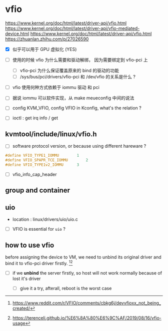 # vfio
https://www.kernel.org/doc/html/latest/driver-api/vfio.html
https://www.kernel.org/doc/html/latest/driver-api/vfio-mediated-device.html
https://www.kernel.org/doc/html/latest/driver-api/vfio.html
https://zhuanlan.zhihu.com/p/27026590

- [x] 似乎可以用于 GPU 虚拟化 (YES)

- [ ] 使用的时候 vfio 为什么需要和驱动解绑， 因为需要绑定到 vfio-pci 上
    - [ ] vfio-pci 为什么保证覆盖原来的 bind 的驱动的功能
    - [ ] /sys/bus/pci/drivers/vfio-pci 和 /dev/vfio 的关系是什么 ?

- [ ] vfio 使用何种方式依赖于 iommu 驱动 和 pci

- [ ]  据说 iommu 可以软件实现，从 make meueconfig 中间的说法

- [ ] config KVM_VFIO, config VFIO in Kconfig, what's the relation ?

- [ ] ioctl : get irq info / get

## kvmtool/include/linux/vfio.h
- [ ] software protocol version, or because using different hareware ?
```c
#define VFIO_TYPE1_IOMMU		1
#define VFIO_SPAPR_TCE_IOMMU		2
#define VFIO_TYPE1v2_IOMMU		3
```
- [ ] vfio_info_cap_header

## group and container

## uio
- location : linux/drivers/uio/uio.c

- [ ] VFIO is essential for `uio`  ?

## how to use vfio
before assigning the device to VM, we need to unbind its original driver and bind it to vfio-pci driver firstly. [^4][^5]

- [ ] if we **unbind** the server firstly, so host will not work normally because of lost it's driver
  - [ ] give it a try, afterall, reboot is the worst case 


[^1]: http://www.linux-kvm.org/images/5/54/01x04-Alex_Williamson-An_Introduction_to_PCI_Device_Assignment_with_VFIO.pdf
[^2]: https://www.kernel.org/doc/html/latest/driver-api/uio-howto.html
[^3]: [populate the empty /sys/kernel/iommu_groups](https://unix.stackexchange.com/questions/595353/vt-d-support-enabled-but-iommu-groups-are-missing)
[^4]: https://www.reddit.com/r/VFIO/comments/cbkg6j/devvfioxx_not_being_created/
[^5]: https://terenceli.github.io/%E6%8A%80%E6%9C%AF/2019/08/16/vfio-usage
